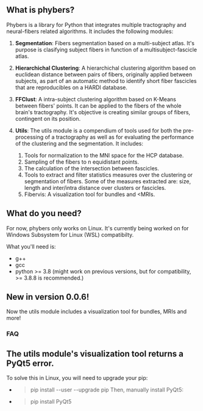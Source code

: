 ## What is phybers?

Phybers is a library for Python that integrates multiple tractography and neural-fibers related algorithms. It includes the following modules:

1. **Segmentation**: Fibers segmentation based on a multi-subject atlas. It's purpose is clasifying subject fibers in function of a multisubject-fascicle atlas.

2. **Hierarchichal Clustering**: A hierarchichal clustering algorithm based on euclidean distance between pairs of fibers, originally applied between subjects, as part of an automatic method to identify short fiber fascicles that are reproducibles on a HARDI database.

3. **FFClust**: A intra-subject clustering algorithm based on K-Means between fibers' points. It can be applied to the fibers of the whole brain's tractography. It's objective is creating similar groups of fibers, contingent on its position.

4. **Utils**: The utils module is a compendium of tools used for both the pre-processing of a tractography as well as for evaluating the performance of the clustering and the segmentation. It includes:

    1. Tools for normalization to the MNI space for the HCP database.
    2. Sampling of the fibers to n equidistant points.
    3. The calculation of the intersection between fascicles.
    4. Tools to extract and filter statistics measures over the clustering or segmentation of fibers. Some of the measures extracted are: size, length and inter/intra distance over clusters or fascicles.
    5. Fibervis: A visualization tool for bundles and <MRIs.

## What do you need?

For now, phybers only works on Linux. It's currently being worked on for Windows Subsystem for Linux (WSL) compatibilty.

What you'll need is:

- g++
- gcc
- python >= 3.8 (might work on previous versions, but for compatibility, >= 3.8.8 is recommended.)

## New in version 0.0.6!

Now the utils module includes a visualization tool for bundles, MRIs and more!

### FAQ

## The utils module's visualization tool returns a PyQt5 error.

To solve this in Linux, you will need to upgrade your pip:
 - > pip install --user --upgrade pip
 Then, manually install PyQt5:
 - > pip install PyQt5
